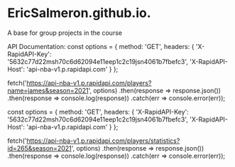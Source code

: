 # EricSalmeron.github.io.
A base for group projects in the course

API Documentation:
const options = {
	method: 'GET',
	headers: {
		'X-RapidAPI-Key': '5632c77d22msh70c6d62094e11eep1c2c19jsn4061b7fbefc3',
		'X-RapidAPI-Host': 'api-nba-v1.p.rapidapi.com'
	}
};

fetch('https://api-nba-v1.p.rapidapi.com/players?name=james&season=2021', options)
	.then(response => response.json())
	.then(response => console.log(response))
	.catch(err => console.error(err));


const options = {
	method: 'GET',
	headers: {
		'X-RapidAPI-Key': '5632c77d22msh70c6d62094e11eep1c2c19jsn4061b7fbefc3',
		'X-RapidAPI-Host': 'api-nba-v1.p.rapidapi.com'
	}
};

fetch('https://api-nba-v1.p.rapidapi.com/players/statistics?id=265&season=2021', options)
	.then(response => response.json())
	.then(response => console.log(response))
	.catch(err => console.error(err));